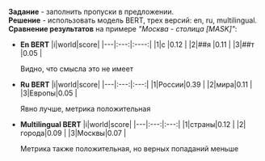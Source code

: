 **Задание** - заполнить пропуски в предложении. \
**Решение** - использовать модель BERT, трех версий: en, ru, multilingual. \
**Сравнение результатов** на примере *"Москва - столица [MASK]"*:
- **En BERT** 
|i|world|score|
|---|:---:|:----:|
|1|c    |0.12 |
|2|##я  |0.11 |
|3|##т  |0.05 |

    Видно, что смысла это не имеет

- **Ru BERT** 
|i|world|score|
|---|:---:|:---:|
|1|России|0.39 |
|2|мира|0.11 |
|3|Европы|0.05 |

    Явно лучше, метрика положительная

- **Multilingual BERT**
|i|world|score|
|---|:---:|:---:|
|1|страны|0.12 |
|2|города|0.09 |
|3|Москвы|0.07 |

    Метрика также положительная, но верных попаданий меньше 